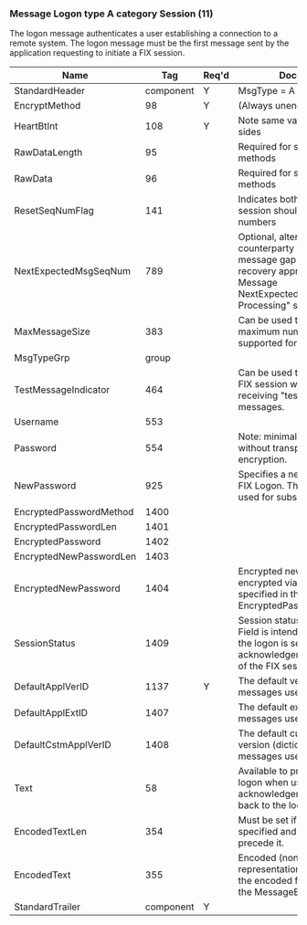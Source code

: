 ### Message Logon type A category Session (11)

The logon message authenticates a user establishing a connection to a remote system. The logon message must be the first message sent by the application requesting to initiate a FIX session.

| Name                    | Tag       | Req'd | Documentation                                                                                                                               |
|-------------------------|-----------|----------|-------------------------------------------------------------------------------------------------------------------------------|
| StandardHeader          | component |   Y   | MsgType = A                                                                                                                               |
| EncryptMethod           | 98        |   Y   | (Always unencrypted)                                                                                                                               |
| HeartBtInt              | 108       |   Y   | Note same value used by both sides                                                                                                                               |
| RawDataLength           | 95        |       | Required for some authentication methods                                                                                                                               |
| RawData                 | 96        |       | Required for some authentication methods                                                                                                                               |
| ResetSeqNumFlag         | 141       |       | Indicates both sides of a FIX session should reset sequence numbers                                                                                                    |
| NextExpectedMsgSeqNum   | 789       |       | Optional, alternative via counterparty bi-lateral agreement message gap detection and recovery approach (see "Logon Message NextExpectedMsgSeqNum Processing" section) |
| MaxMessageSize          | 383       |       | Can be used to specify the maximum number of bytes supported for messages received                                                                                     |
| MsgTypeGrp              | group     |       |                                                                                                                                |
| TestMessageIndicator    | 464       |       | Can be used to specify that this FIX session will be sending and receiving "test" vs. "production" messages.                                                           |
| Username                | 553       |       |                                                                                                                                |
| Password                | 554       |       | Note: minimal security exists without transport-level encryption.                                                                                                      |
| NewPassword             | 925       |       | Specifies a new password for the FIX Logon. The new password is used for subsequent logons.                                                                            |
| EncryptedPasswordMethod | 1400      |       |                                                                                                                                |
| EncryptedPasswordLen    | 1401      |       |                                                                                                                                |
| EncryptedPassword       | 1402      |       |                                                                                                                                |
| EncryptedNewPasswordLen | 1403      |       |                                                                                                                                |
| EncryptedNewPassword    | 1404      |       | Encrypted new password- encrypted via the method specified in the field EncryptedPasswordMethod(1400)                                                                  |
| SessionStatus           | 1409      |       | Session status at time of logon. Field is intended to be used when the logon is sent as an acknowledgement from acceptor of the FIX session.                           |
| DefaultApplVerID        | 1137      |   Y   | The default version of FIX messages used in this session.                                                                                                              |
| DefaultApplExtID        | 1407      |       | The default extension pack for FIX messages used in this session                                                                                                       |
| DefaultCstmApplVerID    | 1408      |       | The default custom application version (dictionary) for FIX messages used in this session                                                                              |
| Text                    | 58        |       | Available to provide a response to logon when used as a logon acknowledgement from acceptor back to the logon initiator.                                               |
| EncodedTextLen          | 354       |       | Must be set if EncodedText field is specified and must immediately precede it.                                                                                         |
| EncodedText             | 355       |       | Encoded (non-ASCII characters) representation of the Text field in the encoded format specified via the MessageEncoding field.                                         |
| StandardTrailer         | component |   Y   |                                                                                                                                |

